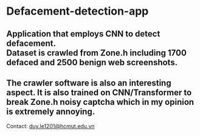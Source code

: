# Defacement-detection-app  
Application that employs CNN to detect defacement.  
Dataset is crawled from Zone.h including 1700 defaced and 2500 benign web screenshots.  
--
The crawler software is also an interesting aspect. It is also trained on CNN/Transformer to break Zone.h noisy captcha which in my opinion is extremely annoying.  
--
Contact: duy.le1201@hcmut.edu.vn
